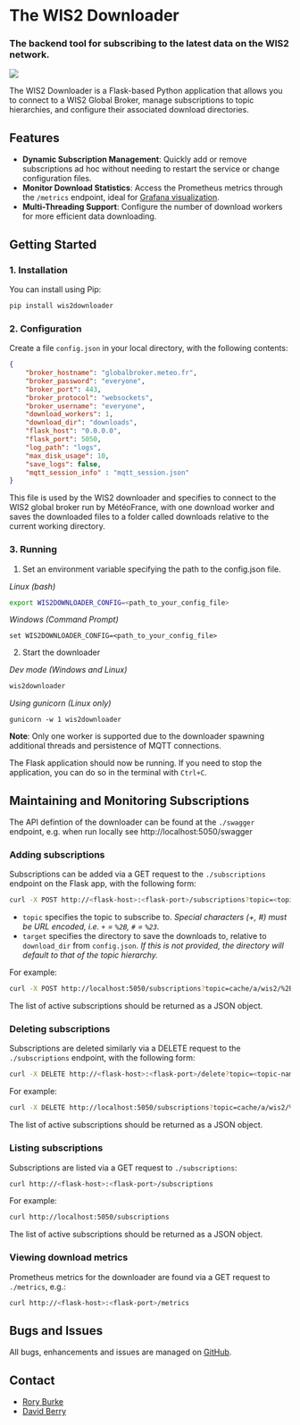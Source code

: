 # The WIS2 Downloader
### The backend tool for subscribing to the latest data on the WIS2 network.

<a href="https://github.com/wmo-im/wis2-downloader/blob/main/LICENSE" alt="License" ><img src="https://img.shields.io/badge/License-Apache_2.0-blue"></img></a>

The WIS2 Downloader is a Flask-based Python application that allows you to connect to a WIS2 Global Broker, manage subscriptions to topic hierarchies, and configure their associated download directories.

## Features

- **Dynamic Subscription Management**: Quickly add or remove subscriptions ad hoc without needing to restart the service or change configuration files.
- **Monitor Download Statistics**: Access the Prometheus metrics through the `/metrics` endpoint, ideal for <a href="https://prometheus.io/docs/visualization/grafana/">Grafana visualization</a>.
- **Multi-Threading Support**: Configure the number of download workers for more efficient data downloading.

## Getting Started

### 1. Installation
You can install using Pip:

```bash
pip install wis2downloader
```

### 2. Configuration

Create a file `config.json` in your local directory, with the following contents:

```json
{
    "broker_hostname": "globalbroker.meteo.fr",
    "broker_password": "everyone",
    "broker_port": 443,
    "broker_protocol": "websockets",
    "broker_username": "everyone",
    "download_workers": 1,
    "download_dir": "downloads",
    "flask_host": "0.0.0.0",
    "flask_port": 5050,
    "log_path": "logs",
    "max_disk_usage": 10,
    "save_logs": false,
    "mqtt_session_info" : "mqtt_session.json"
}
```

This file is used by the WIS2 downloader and specifies to connect to the WIS2 global broker run by MétéoFrance, 
with one download worker and saves the downloaded files to a folder called downloads relative to the current working 
directory.

### 3. Running

1. Set an environment variable specifying the path to the config.json file.

*Linux (bash)* 
```bash
export WIS2DOWNLOADER_CONFIG=<path_to_your_config_file> 
```

*Windows (Command Prompt)*
```
set WIS2DOWNLOADER_CONFIG=<path_to_your_config_file>
```


2. Start the downloader

*Dev mode (Windows and Linux)*

```bash
wis2downloader
```

*Using gunicorn (Linux only)*
```
gunicorn -w 1 wis2downloader
```

**Note**: Only one worker is supported due to the downloader spawning additional threads and persistence of MQTT
connections.

The Flask application should now be running. If you need to stop the application, you can do so in the terminal 
with `Ctrl+C`.

## Maintaining and Monitoring Subscriptions

The API defintion of the downloader can be found at the `./swagger` endpoint, e.g. when run locally see
http://localhost:5050/swagger

### Adding subscriptions
Subscriptions can be added via a GET request to the `./subscriptions` endpoint on the Flask app, with the following form:

```bash
curl -X POST http://<flask-host>:<flask-port>/subscriptions?topic=<topic-name>&target=<download-directory>
```

- `topic` specifies the topic to subscribe to. *Special characters (+, #) must be URL encoded, i.e. `+` = `%2B`, `#` = `%23`.*
- `target` specifies the directory to save the downloads to, relative to `download_dir` from `config.json`. *If this is not provided, the directory will default to that of the topic hierarchy.*

For example:
```bash
curl -X POST http://localhost:5050/subscriptions?topic=cache/a/wis2/%2B/data/core/weather/%23&target=example_data
```

The list of active subscriptions should be returned as a JSON object.

### Deleting subscriptions
Subscriptions are deleted similarly via a DELETE request to the `./subscriptions` endpoint, with the following form:
```bash
curl -X DELETE http://<flask-host>:<flask-port>/delete?topic=<topic-name>
```

For example:
```bash
curl -X DELETE http://localhost:5050/subscriptions?topic=cache/a/wis2/%2B/data/core/weather/%23
```

The list of active subscriptions should be returned as a JSON object.
### Listing subscriptions
Subscriptions are listed via a GET request to `./subscriptions`:

```bash
curl http://<flask-host>:<flask-port>/subscriptions
```

For example:
```bash
curl http://localhost:5050/subscriptions
```

The list of active subscriptions should be returned as a JSON object.

### Viewing download metrics
Prometheus metrics for the downloader are found via a GET request to `./metrics`, e.g.:

```bash
curl http://<flask-host>:<flask-port>/metrics
```

## Bugs and Issues

All bugs, enhancements and issues are managed on [GitHub](https://github.com/wmo-im/wis2-downloader/issues).

## Contact

* [Rory Burke](https://github.com/RoryPTB)
* [David Berry](https://github.com/david-i-berry)
